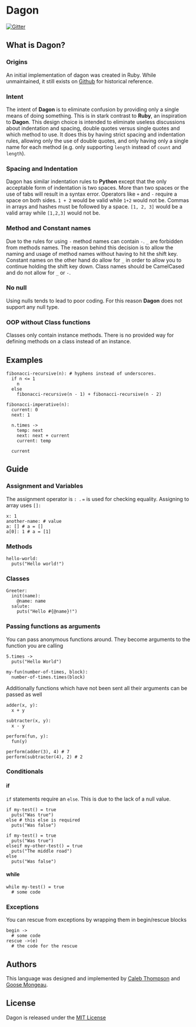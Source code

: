 # Dagon

[![Gitter](https://badges.gitter.im/Join%20Chat.svg)](https://gitter.im/halogenandtoast/dagon?utm_source=badge&utm_medium=badge&utm_campaign=pr-badge&utm_content=badge)

## What is Dagon?


### Origins

An initial implementation of dagon was created in Ruby. While unmaintained, it still
exists on [Github](https://github.com/halogenandtoast/dagon) for historical reference.

### Intent

The intent of **Dagon** is to eliminate confusion by providing only a single means of
doing something. This is in stark contrast to **Ruby**, an inspiration to **Dagon**.
This design choice is intended to eliminate useless discussions
about indentation and spacing, double quotes versus single quotes and which
method to use. It does this by having strict spacing and indentation rules,
allowing only the use of double quotes, and only having only a single name for
each method (e.g. only supporting `length` instead of `count` and `length`).

### Spacing and Indentation

Dagon has similar indentation rules to **Python** except that the only acceptable form
of indentation is two spaces. More than two spaces or the use of tabs will result in a
syntax error. Operators like `+` and `-` require a space on both sides. `1 + 2` would be
valid while `1+2` would not be. Commas in arrays and hashes must be followed by a space.
`[1, 2, 3]` would be a valid array while `[1,2,3]` would not be.

### Method and Constant names

Due to the rules for using `-` method names can contain `-`. `_` are forbidden from methods names. The reason behind this decision is to allow the naming and usage of method names without having to hit the shift key. Constant names on the other hand do allow for `_` in order to allow you to continue holding the shift key down. Class names should be CamelCased and do not allow for `_` or `-`.

### No null

Using nulls tends to lead to poor coding. For this reason **Dagon** does not support any null type.

### OOP without Class functions

Classes only contain instance methods. There is no provided way for defining methods on a class instead of an instance.

## Examples

```
fibonacci-recursive(n): # hyphens instead of underscores.
  if n <= 1
    n
  else
    fibonacci-recursive(n - 1) + fibonacci-recursive(n - 2)
```

```
fibonacci-imperative(n):
  current: 0
  next: 1

  n.times ->
    temp: next
    next: next + current
    current: temp

  current
```

## Guide

### Assignment and Variables

The assignment operator is `: `. `=` is used for checking equality. Assigning to array uses `[]:`

```
x: 1
another-name: # value
a: [] # a = []
a[0]: 1 # a = [1]
```

### Methods

```
hello-world:
  puts("Hello world!")
```

### Classes

```
Greeter:
  init(name):
    @name: name
  salute:
    puts("Hello #{@name}!")
```

### Passing functions as arguments

You can pass anonymous functions around. They become arguments to the function you are calling

```
5.times ->
  puts("Hello World")

my-fun(number-of-times, block):
  number-of-times.times(block)
```

Additionally functions which have not been sent all their arguments can be passed as well

```
adder(x, y):
  x + y

subtracter(x, y):
  x - y

perform(fun, y):
  fun(y)

perform(adder(3), 4) # 7
perform(subtracter(4), 2) # 2
```

### Conditionals

#### if

`if` statements require an `else`. This is due to the lack of a null value.

```
if my-test() = true
  puts("Was true")
else # this else is required
  puts("Was false")
```

```
if my-test() = true
  puts("Was true")
elseif my-other-test() = true
  puts("The middle road")
else
  puts("Was false")
```

#### while

```
while my-test() = true
  # some code
```

### Exceptions

You can rescue from exceptions by wrapping them in begin/rescue blocks

```
begin ->
  # some code
rescue ->(e)
  # the code for the rescue
```

## Authors

This language was designed and implemented by [Caleb Thompson](/calebthompson) and [Goose Mongeau](/halogenandtoast).

## License

Dagon is released under the [MIT License](http://opensource.org/licenses/MIT)
